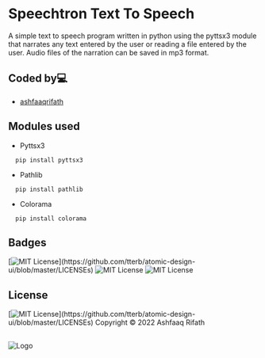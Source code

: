 # Speechtron Text To Speech
A simple text to speech program written in python using the pyttsx3 module that narrates any text entered by the user or reading a file entered by the user. Audio files of the narration can be saved in mp3 format.


## Coded by💻

- [ashfaaqrifath](https://github.com/ashfaaqrifath/)


## Modules used

* Pyttsx3
```
  pip install pyttsx3
```

* Pathlib
```
  pip install pathlib
```

* Colorama
```
  pip install colorama
```

## Badges

[![MIT License](https://img.shields.io/apm/l/atomic-design-ui.svg?)](https://github.com/tterb/atomic-design-ui/blob/master/LICENSEs)
![MIT License](https://img.shields.io/github/followers/ashfaaqrifath?style=social)
![MIT License](https://img.shields.io/github/stars/ashfaaqrifath/Password-Manager?style=social)

## License

[![MIT License](https://img.shields.io/apm/l/atomic-design-ui.svg?)](https://github.com/tterb/atomic-design-ui/blob/master/LICENSEs)  Copyright © 2022 Ashfaaq Rifath
##
![Logo](https://ashfaaqrifath.github.io/aq%20logo.jpg)
